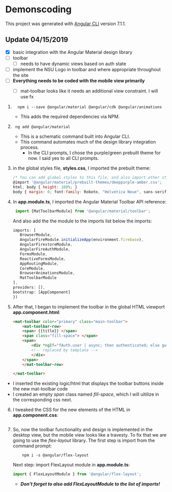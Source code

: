# Demonscoding

This project was generated with [Angular CLI](https://github.com/angular/angular-cli) version 7.1.1.

## Update 04/15/2019

 - [x] basic integration with the Angular Material design library 
  - [ ] toolbar
    - [ ] needs to have dynamic views based on auth state
 - [ ] implement the NSU Logo in toolbar and where appropriate throughout the site
 - [ ] **Everything needs to be coded with the mobile view primarily**
    - [ ] mat-toolbar looks like it needs an additional view constraint. I will use fx


1. ```
     npm i --save @angular/material @angular/cdk @angular/animations
    ```
    * This adds the required dependencies via NPM.

2. ```
    ng add @angular/material
    ```
    * This is a schematic command built into Angular CLI. 
    * This command automates much of the design library integration process.
        * In the CLI prompts, I chose the purple/green prebuilt theme for now. I said yes to all CLI prompts.

3. in the global styles file, **styles.css**, I imported the prebuilt theme:
    ```javascript
    /* You can add global styles to this file, and also import other style files */
    @import '@angular/material/prebuilt-themes/deeppurple-amber.css';
    html, body { height: 100%; }
    body { margin: 0; font-family: Roboto, "Helvetica Neue", sans-serif; }
    ```

4. In **app.module.ts**, I imported the Angular Material Toolbar API reference:
     ```javascript
      import {MatToolbarModule} from '@angular/material/toolbar';
     ```
     And also add the the module to the imports list below the imports:
     ```javascript
    imports: [
        BrowserModule,
        AngularFireModule.initializeApp(environment.firebase),
        AngularFirestoreModule,
        AngularFireAuthModule,
        FormsModule,
        ReactiveFormsModule,
        AppRoutingModule,
        CoreModule,
        BrowserAnimationsModule,
        MatToolbarModule
    ],
    providers: [],
    bootstrap: [AppComponent]
    })
     ```

5. After that, I began to implement the toolbar in the global HTML viewport **app.component.html**:
    ```HTML
    <mat-toolbar color="primary" class="main-toolbar">
        <mat-toolbar-row>
        <span> {{title}} </span>
        <span class="fill-space"> </span>
        <span>
            <div *ngIf="fAuth.user | async; then authenticated; else guest">
            <!-- replaced by template -->
            </div>
        </span>
        </mat-toolbar-row>

    </mat-toolbar>
    ```
 * I inserted the existing logic/html that displays the toolbar buttons inside the new mat-toolbar code
 * I created an empty *span* class named *fill-space*, which I will uitilize in the corresponding css next.

6. I tweaked the CSS for the new elements of the HTML in **app.component.css**:
    ```css

    ```

7. So, now the toolbar functionality and design is implemented in the desktop view, but the mobile view looks like a travesty. To fix that we are going to use the *flex-layout* library. The first step is import from the command prompt:
    ```
        npm i -s @angular/flex-layout 
    ```
    Next step: import FlexLayout module in **app.module.ts**:
    ```javascript
    import { FlexLayoutModule } from '@angular/flex-layout';
    ```
    * ***Don't forget to also add FlexLayoutModule to the list of imports!***
    
